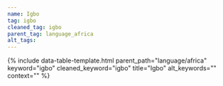 ```yaml
---
name: Igbo
tag: igbo
cleaned_tag: igbo
parent_tag: language_africa
alt_tags: 
---
```


{% include data-table-template.html 
  parent_path="language/africa" 
  keyword="igbo" 
  cleaned_keyword="igbo" 
  title="Igbo"
  alt_keywords=""
  context=""
%}

